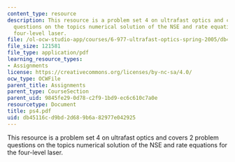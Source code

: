 ```yaml
---
content_type: resource
description: This resource is a problem set 4 on ultrafast optics and covers 2 problem
  questions on the topics numerical solution of the NSE and rate equations for the
  four-level laser.
file: /ol-ocw-studio-app/courses/6-977-ultrafast-optics-spring-2005/db45116cd9bd2d689b6a82977e042925_ps4.pdf
file_size: 121581
file_type: application/pdf
learning_resource_types:
- Assignments
license: https://creativecommons.org/licenses/by-nc-sa/4.0/
ocw_type: OCWFile
parent_title: Assignments
parent_type: CourseSection
parent_uid: 9845fe29-0d78-c2f9-1bd9-ec6c610c7a0e
resourcetype: Document
title: ps4.pdf
uid: db45116c-d9bd-2d68-9b6a-82977e042925
---
```

This resource is a problem set 4 on ultrafast optics and covers 2 problem questions on the topics numerical solution of the NSE and rate equations for the four-level laser.